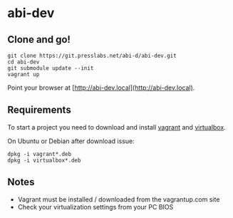 abi-dev
===

## Clone and go!

    git clone https://git.presslabs.net/abi-d/abi-dev.git
    cd abi-dev
    git submodule update --init
    vagrant up

Point your browser at [http://abi-dev.local](http://abi-dev.local).

## Requirements

To start a project you need to download and install
[vagrant](http://www.vagrantup.com/downloads.html) and
[virtualbox](https://www.virtualbox.org/wiki/Downloads).

On Ubuntu or Debian after download issue:

    dpkg -i vagrant*.deb
    dpkg -i virtualbox*.deb

## Notes

 * Vagrant must be installed / downloaded from the vagrantup.com site
 * Check your virtualization settings from your PC BIOS
